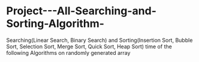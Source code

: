 # Project---All-Searching-and-Sorting-Algorithm-
Searching(Linear Search, Binary Search) and Sorting(Insertion Sort, Bubble Sort, Selection Sort, Merge Sort, Quick Sort, Heap Sort) time of the following Algorithms on randomly generated array
